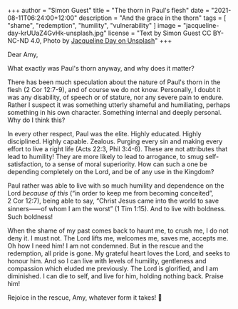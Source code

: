 +++
author = "Simon Guest"
title = "The thorn in Paul's flesh"
date = "2021-08-11T06:24:00+12:00"
description = "And the grace in the thorn"
tags = [ "shame", "redemption", "humility", "vulnerability" ]
image = "jacqueline-day-krUUaZ4GvHk-unsplash.jpg"
license = "Text by Simon Guest CC BY-NC-ND 4.0, Photo by [Jacqueline Day on Unsplash](https://unsplash.com/photos/krUUaZ4GvHk)"
+++

Dear Amy,

What exactly was Paul's thorn anyway, and why does it matter?

There has been much speculation about the nature of Paul's thorn in the flesh (2 Cor 12:7-9), and of course we do not know.  Personally, I doubt it was any disability, of speech or of stature, nor any severe pain to endure. Rather I suspect it was something utterly shameful and humiliating, perhaps something in his own character. Something internal and deeply personal. Why do I think this?

In every other respect, Paul was the elite. Highly educated. Highly disciplined. Highly capable. Zealous. Purging every sin and making every effort to live a right life (Acts 22:3, Phil 3:4-6). These are not attributes that lead to humility! They are more likely to lead to arrogance, to smug self-satisfaction, to a sense of moral superiority. How can such a one be depending completely on the Lord, and be of any use in the Kingdom?

Paul rather was able to live with so much humility and dependence on the Lord _because of this_ (“in order to keep me from becoming conceited”, 2 Cor 12:7), being able to say, “Christ Jesus came into the world to save sinners⸺of whom I am the worst” (1 Tim 1:15). And to live with boldness. Such boldness!

When the shame of my past comes back to haunt me, to crush me, I do not deny it. I must not. The Lord lifts me, welcomes me, saves me, accepts me. Oh how I need him! I am not condemned. But in the rescue and the redemption, all pride is gone. My grateful heart loves the Lord, and seeks to honour him. And so I can live with levels of humility, gentleness and compassion which eluded me previously. The Lord is glorified, and I am diminished. I can die to self, and live for him, holding nothing back. Praise him!

Rejoice in the rescue, Amy, whatever form it takes! 🙏
